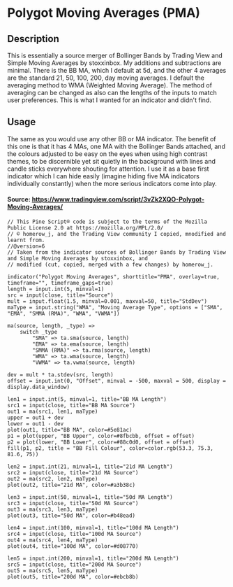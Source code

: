 # Polygot Moving Averages (PMA)

## Description

This is essentially a source merger of Bollinger Bands by Trading View and Simple Moving Averages by stoxxinbox. My additions and subtractions are minimal. There is the BB MA, which I default at 5d, and the other 4 averages are the standard 21, 50, 100, 200, day moving averages. I default the averaging method to WMA (Weighted Moving Average). The method of averaging can be changed as also can the lengths of the inputs to match user preferences. This is what I wanted for an indicator and didn't find.

## Usage

The same as you would use any other BB or MA indicator. The benefit of this one is that it has 4 MAs, one MA with the Bollinger Bands attached, and the colours adjusted to be easy on the eyes when using high contrast themes, to be discernible yet sit quietly in the background with lines and candle sticks everywhere shouting for attention. I use it as a base first indicator which I can hide easily (imagine hiding five MA indicators individually constantly) when the more serious indicators come into play.

#### Source: https://www.tradingview.com/script/3vZk2XQO-Polygot-Moving-Averages/

```
// This Pine Script® code is subject to the terms of the Mozilla Public License 2.0 at https://mozilla.org/MPL/2.0/
// © homerow_j, and the Trading View community I copied, mnodified and learnt from.
//@version=6
// Taken from the indicator sources of Bollinger Bands by Trading View and Simple Moving Averages by stoxxinbox, and
// modified (cut, copied, merged with a few changes) by homerow_j. 

indicator("Polygot Moving Averages", shorttitle="PMA", overlay=true, timeframe="", timeframe_gaps=true)
length = input.int(5, minval=1)
src = input(close, title="Source")
mult = input.float(1.5, minval=0.001, maxval=50, title="StdDev")
maType = input.string("WMA", "Moving Average Type", options = ["SMA", "EMA", "SMMA (RMA)", "WMA", "VWMA"])

ma(source, length, _type) =>
    switch _type
        "SMA" => ta.sma(source, length)
        "EMA" => ta.ema(source, length)
        "SMMA (RMA)" => ta.rma(source, length)
        "WMA" => ta.wma(source, length)
        "VWMA" => ta.vwma(source, length)

dev = mult * ta.stdev(src, length)
offset = input.int(0, "Offset", minval = -500, maxval = 500, display = display.data_window)

len1 = input.int(5, minval=1, title="BB MA Length")
src1 = input(close, title="BB MA Source")
out1 = ma(src1, len1, maType)
upper = out1 + dev
lower = out1 - dev
plot(out1, title="BB MA", color=#5e81ac)
p1 = plot(upper, "BB Upper", color=#8fbcbb, offset = offset)
p2 = plot(lower, "BB Lower", color=#88c0d0, offset = offset)
fill(p1, p2, title = "BB Fill Colour", color=color.rgb(53.3, 75.3, 81.6, 75))

len2 = input.int(21, minval=1, title="21d MA Length")
src2 = input(close, title="21d MA Source")
out2 = ma(src2, len2, maType)
plot(out2, title="21d MA", color=#a3b38c)

len3 = input.int(50, minval=1, title="50d MA Length")
src3 = input(close, title="50d MA Source")
out3 = ma(src3, len3, maType)
plot(out3, title="50d MA", color=#b48ead)

len4 = input.int(100, minval=1, title="100d MA Length")
src4 = input(close, title="100d MA Source")
out4 = ma(src4, len4, maType)
plot(out4, title="100d MA", color=#d08770) 

len5 = input.int(200, minval=1, title="200d MA Length")
src5 = input(close, title="200d MA Source")
out5 = ma(src5, len5, maType)
plot(out5, title="200d MA", color=#ebcb8b)
```

